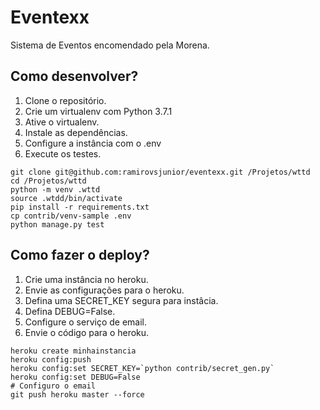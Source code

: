 # Eventexx

Sistema de Eventos encomendado pela Morena.

## Como desenvolver?

1. Clone o repositório.
2. Crie um virtualenv com Python 3.7.1
3. Ative o virtualenv.
4. Instale as dependências.
5. Configure a instância com o .env
6. Execute os testes.

````cosole
git clone git@github.com:ramirovsjunior/eventexx.git /Projetos/wttd
cd /Projetos/wttd
python -m venv .wttd
source .wtdd/bin/activate
pip install -r requirements.txt
cp contrib/venv-sample .env
python manage.py test
````

## Como fazer o deploy?

1. Crie uma instância no heroku.
2. Envie as configurações para o heroku.
3. Defina uma  SECRET_KEY segura para instâcia.
4. Defina DEBUG=False.
5. Configure o serviço de email.
6. Envie o código para o heroku.

````cosole
heroku create minhainstancia
heroku config:push
heroku config:set SECRET_KEY=`python contrib/secret_gen.py`
heroku config:set DEBUG=False
# Configuro o email
git push heroku master --force
````